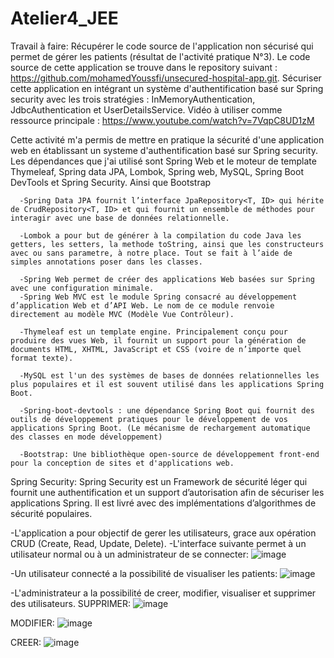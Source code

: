 # Atelier4_JEE
Travail à faire:
Récupérer le code source de l'application non sécurisé qui permet de gérer les patients (résultat de l'activité pratique N°3). Le code source de cette application se trouve dans le repository suivant : https://github.com/mohamedYoussfi/unsecured-hospital-app.git.
Sécuriser cette application en intégrant un système d'authentification basé sur Spring security avec les trois stratégies : InMemoryAuthentication, JdbcAuthentication et UserDetailsService.
Vidéo à utiliser comme ressource principale : https://www.youtube.com/watch?v=7VqpC8UD1zM

Cette activité m'a permis de mettre en pratique la sécurité d'une application web en établissant un systeme d'authentification basé sur Spring security.
Les dépendances que j'ai utilisé sont Spring Web et le moteur de template Thymeleaf, Spring data JPA, Lombok, Spring web, MySQL, Spring Boot DevTools et Spring Security. Ainsi que Bootstrap
   
      -Spring Data JPA fournit l’interface JpaRepository<T, ID> qui hérite de CrudRepository<T, ID> et qui fournit un ensemble de méthodes pour interagir avec une base de données relationnelle.
    
      -Lombok a pour but de générer à la compilation du code Java les getters, les setters, la methode toString, ainsi que les constructeurs avec ou sans parametre, à notre place. Tout se fait à l’aide de simples annotations poser dans les classes.
    
      -Spring Web permet de créer des applications Web basées sur Spring avec une configuration minimale.
      -Spring Web MVC est le module Spring consacré au développement d’application Web et d’API Web. Le nom de ce module renvoie directement au modèle MVC (Modèle Vue Contrôleur).

      -Thymeleaf est un template engine. Principalement conçu pour produire des vues Web, il fournit un support pour la génération de documents HTML, XHTML, JavaScript et CSS (voire de n’importe quel format texte).
  
      -MySQL est l'un des systèmes de bases de données relationnelles les plus populaires et il est souvent utilisé dans les applications Spring Boot.
  
      -Spring-boot-devtools : une dépendance Spring Boot qui fournit des outils de développement pratiques pour le développement de vos applications Spring Boot. (Le mécanisme de rechargement automatique des classes en mode développement)
  
      -Bootstrap: Une bibliothèque open-source de développement front-end pour la conception de sites et d'applications web.
  
Spring Security:
Spring Security est un Framework de sécurité léger qui fournit une authentification et un support d’autorisation afin de sécuriser les applications Spring. Il est livré avec des implémentations d’algorithmes de sécurité populaires.


-L'application a pour objectif de gerer les utilisateurs, grace aux opération CRUD (Create, Read, Update, Delete).
-L'interface suivante permet à un utilisateur normal ou à un administrateur de se connecter:
![image](https://user-images.githubusercontent.com/93864104/232494385-e76d9da5-cb23-485b-9f63-0535934fdaac.png)

-Un utilisateur connecté a la possibilité de visualiser les patients:
![image](https://user-images.githubusercontent.com/93864104/232344419-6caaa1d1-ba95-4fdc-bafc-3b27d488754e.png)

-L'administrateur a la possibilité de creer, modifier, visualiser et supprimer des utilisateurs.
SUPPRIMER:
![image](https://user-images.githubusercontent.com/93864104/232345084-486ff2db-e603-40bd-8204-f71e6c69787e.png)

MODIFIER:
![image](https://user-images.githubusercontent.com/93864104/232345115-f290ebe8-fe64-4d78-9607-40b9588f5a1d.png)

CREER:
![image](https://user-images.githubusercontent.com/93864104/232345135-1ef6e7fa-8351-4183-abaa-1cf938760a99.png)








